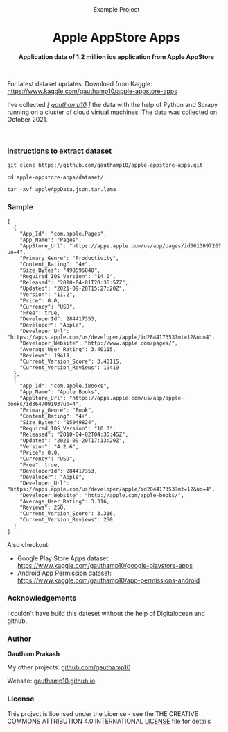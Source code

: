 <center>

</h3> Example Project</h3>

<h1> Apple AppStore Apps</h1>

<strong>Application data of 1.2 million ios application from Apple AppStore</strong>

</center><br>


For latest dataset updates. Download from Kaggle: https://www.kaggle.com/gauthamp10/apple-appstore-apps

I've collected <i>[ [gauthamp10](https://github.com/gauthamp10/apple-appstore-apps) ]</i> the data with the help of Python and Scrapy running on a  cluster of cloud virtual machines.
The data was collected on October 2021.

<br/>

### Instructions to extract dataset

```
git clone https://github.com/gauthamp10/apple-appstore-apps.git

cd apple-appstore-apps/dataset/

tar -xvf appleAppData.json.tar.lzma

```

### Sample

```
[
  {
    "App_Id": "com.apple.Pages",
    "App_Name": "Pages",
    "AppStore_Url": "https://apps.apple.com/us/app/pages/id361309726?uo=4",
    "Primary_Genre": "Productivity",
    "Content_Rating": "4+",
    "Size_Bytes": "498595840",
    "Required_IOS_Version": "14.0",
    "Released": "2010-04-01T20:36:57Z",
    "Updated": "2021-09-28T15:27:20Z",
    "Version": "11.2",
    "Price": 0.0,
    "Currency": "USD",
    "Free": true,
    "DeveloperId": 284417353,
    "Developer": "Apple",
    "Developer_Url": "https://apps.apple.com/us/developer/apple/id284417353?mt=12&uo=4",
    "Developer_Website": "http://www.apple.com/pages/",
    "Average_User_Rating": 3.40115,
    "Reviews": 19419,
    "Current_Version_Score": 3.40115,
    "Current_Version_Reviews": 19419
  },
  {
    "App_Id": "com.apple.iBooks",
    "App_Name": "Apple Books",
    "AppStore_Url": "https://apps.apple.com/us/app/apple-books/id364709193?uo=4",
    "Primary_Genre": "Book",
    "Content_Rating": "4+",
    "Size_Bytes": "15949824",
    "Required_IOS_Version": "10.0",
    "Released": "2010-04-02T04:36:45Z",
    "Updated": "2021-09-20T17:13:29Z",
    "Version": "4.2.6",
    "Price": 0.0,
    "Currency": "USD",
    "Free": true,
    "DeveloperId": 284417353,
    "Developer": "Apple",
    "Developer_Url": "https://apps.apple.com/us/developer/apple/id284417353?mt=12&uo=4",
    "Developer_Website": "http://apple.com/apple-books/",
    "Average_User_Rating": 3.316,
    "Reviews": 250,
    "Current_Version_Score": 3.316,
    "Current_Version_Reviews": 250
  }
]

```
Also checkout:

- Google Play Store Apps dataset: https://www.kaggle.com/gauthamp10/google-playstore-apps
- Android App Permission dataset: https://www.kaggle.com/gauthamp10/app-permissions-android


### Acknowledgements

I couldn't have build this dateset without the help of Digitalocean and github.

### __Author__

 **Gautham Prakash**
 
  My other projects: [github.com/gauthamp10](https://github.com/gauthamp10)

  Website: [gauthamp10.github.io](https://gauthamp10.github.io)


### __License__  

This project is licensed under the  License - see the THE CREATIVE COMMONS ATTRIBUTION 4.0 INTERNATIONAL [LICENSE](LICENSE.md) file for details

